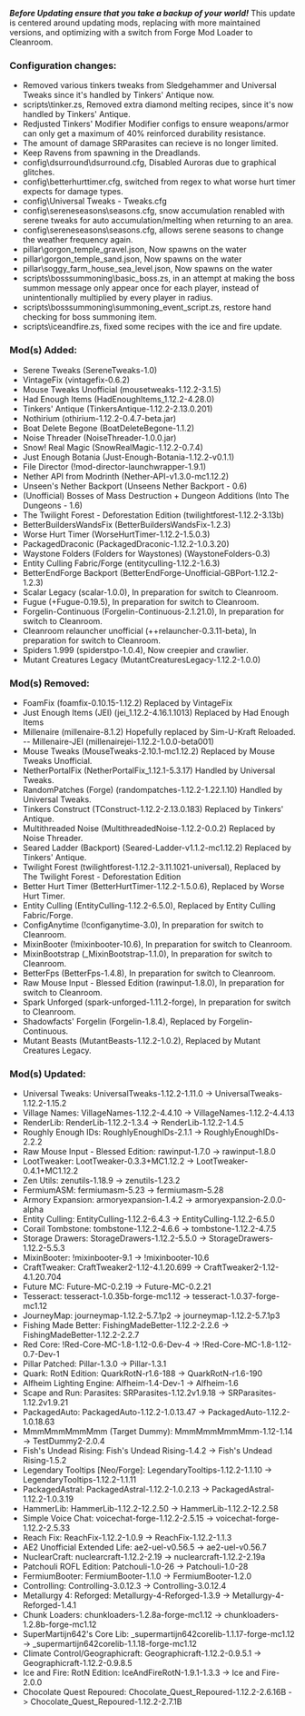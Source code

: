 ***Before Updating ensure that you take a backup of your world!***
This update is centered around updating mods, replacing with more maintained versions, and optimizing with a switch from Forge Mod Loader to Cleanroom.

### **__Configuration changes:__**
- Removed various tinkers tweaks from Sledgehammer and Universal Tweaks since it's handled by Tinkers' Antique now.
- scripts\tinker.zs, Removed extra diamond melting recipes, since it's now handled by Tinkers' Antique.
- Redjusted Tinkers' Modifier Modifier configs to ensure weapons/armor can only get a maximum of 40% reinforced durability resistance.
- The amount of damage SRParasites can recieve is no longer limited.
- Keep Ravens from spawning in the Dreadlands.
- config\dsurround\dsurround.cfg, Disabled Auroras due to graphical glitches.
- config\betterhurttimer.cfg, switched from regex to what worse hurt timer expects for damage types. 
- config\Universal Tweaks - Tweaks.cfg
- config\sereneseasons\seasons.cfg, snow accumulation renabled with serene tweaks for auto accumulation/melting when returning to an area.
- config\sereneseasons\seasons.cfg, allows serene seasons to change the weather frequency again.
- pillar\gorgon_temple_gravel.json, Now spawns on the water
- pillar\gorgon_temple_sand.json, Now spawns on the water
- pillar\soggy_farm_house_sea_level.json, Now spawns on the water
- scripts\bosssummoning\basic_boss.zs, in an attempt at making the boss summon message only appear once for each player, instead of unintentionally multiplied by every player in radius.
- scripts\bosssummoning\summoning_event_script.zs, restore hand checking for boss summoning item.
- scripts\iceandfire.zs, fixed some recipes with the ice and fire update.

### **__Mod(s) Added:__**
- Serene Tweaks (SereneTweaks-1.0)
- VintageFix (vintagefix-0.6.2)
- Mouse Tweaks Unofficial (mousetweaks-1.12.2-3.1.5)
- Had Enough Items (HadEnoughItems_1.12.2-4.28.0)
- Tinkers' Antique (TinkersAntique-1.12.2-2.13.0.201)
- Nothirium (othirium-1.12.2-0.4.7-beta.jar)
- Boat Delete Begone (BoatDeleteBegone-1.1.2)
- Noise Threader (NoiseThreader-1.0.0.jar)
- Snow! Real Magic (SnowRealMagic-1.12.2-0.7.4)
- Just Enough Botania (Just-Enough-Botania-1.12.2-v0.1.1)
- File Director (!mod-director-launchwrapper-1.9.1)
- Nether API from Modrinth (Nether-API-v1.3.0-mc1.12.2)
- Unseen's Nether Backport (Unseens Nether Backport - 0.6)
- (Unofficial) Bosses of Mass Destruction + Dungeon Additions (Into The Dungeons - 1.6)
- The Twilight Forest - Deforestation Edition (twilightforest-1.12.2-3.13b)
- BetterBuildersWandsFix (BetterBuildersWandsFix-1.2.3)
- Worse Hurt Timer (WorseHurtTimer-1.12.2-1.5.0.3)
- PackagedDraconic (PackagedDraconic-1.12.2-1.0.3.20)
- Waystone Folders (Folders for Waystones) (WaystoneFolders-0.3)
- Entity Culling Fabric/Forge (entityculling-1.12.2-1.6.3)
- BetterEndForge Backport (BetterEndForge-Unofficial-GBPort-1.12.2-1.2.3)
- Scalar Legacy (scalar-1.0.0), In preparation for switch to Cleanroom.
- Fugue (+Fugue-0.19.5), In preparation for switch to Cleanroom.
- Forgelin-Continuous (Forgelin-Continuous-2.1.21.0), In preparation for switch to Cleanroom.
- Cleanroom relauncher unofficial (++relauncher-0.3.11-beta), In preparation for switch to Cleanroom.
- Spiders 1.999 (spiderstpo-1.0.4), Now creepier and crawlier.
- Mutant Creatures Legacy (MutantCreaturesLegacy-1.12.2-1.0.0)

### **__Mod(s) Removed:__**
- FoamFix (foamfix-0.10.15-1.12.2) Replaced by VintageFix
- Just Enough Items (JEI) (jei_1.12.2-4.16.1.1013) Replaced by Had Enough Items
- Millenaire (millenaire-8.1.2) Hopefully replaced by Sim-U-Kraft Reloaded.
-- Millenaire-JEI (millenairejei-1.12.2-1.0.0-beta001)
- Mouse Tweaks (MouseTweaks-2.10.1-mc1.12.2) Replaced by Mouse Tweaks Unofficial.
- NetherPortalFix (NetherPortalFix_1.12.1-5.3.17) Handled by Universal Tweaks.
- RandomPatches (Forge) (randompatches-1.12.2-1.22.1.10) Handled by Universal Tweaks.
- Tinkers Construct (TConstruct-1.12.2-2.13.0.183) Replaced by Tinkers' Antique.
- Multithreaded Noise (MultithreadedNoise-1.12.2-0.0.2) Replaced by Noise Threader.
- Seared Ladder (Backport) (Seared-Ladder-v1.1.2-mc1.12.2) Replaced by Tinkers' Antique.
- Twilight Forest (twilightforest-1.12.2-3.11.1021-universal), Replaced by The Twilight Forest - Deforestation Edition
- Better Hurt Timer (BetterHurtTimer-1.12.2-1.5.0.6), Replaced by Worse Hurt Timer.
- Entity Culling (EntityCulling-1.12.2-6.5.0), Replaced by Entity Culling Fabric/Forge.
- ConfigAnytime (!configanytime-3.0), In preparation for switch to Cleanroom.
- MixinBooter (!mixinbooter-10.6), In preparation for switch to Cleanroom.
- MixinBootstrap (_MixinBootstrap-1.1.0), In preparation for switch to Cleanroom.
- BetterFps (BetterFps-1.4.8), In preparation for switch to Cleanroom.
- Raw Mouse Input - Blessed Edition (rawinput-1.8.0), In preparation for switch to Cleanroom.
- Spark Unforged (spark-unforged-1.11.2-forge), In preparation for switch to Cleanroom.
- Shadowfacts' Forgelin (Forgelin-1.8.4), Replaced by Forgelin-Continuous.
- Mutant Beasts (MutantBeasts-1.12.2-1.0.2), Replaced by Mutant Creatures Legacy.

### **__Mod(s) Updated:__**
- Universal Tweaks: UniversalTweaks-1.12.2-1.11.0 -> UniversalTweaks-1.12.2-1.15.2
- Village Names: VillageNames-1.12.2-4.4.10 -> VillageNames-1.12.2-4.4.13
- RenderLib: RenderLib-1.12.2-1.3.4 -> RenderLib-1.12.2-1.4.5
- Roughly Enough IDs: RoughlyEnoughIDs-2.1.1 -> RoughlyEnoughIDs-2.2.2
- Raw Mouse Input - Blessed Edition: rawinput-1.7.0 -> rawinput-1.8.0
- LootTweaker: LootTweaker-0.3.3+MC1.12.2 -> LootTweaker-0.4.1+MC1.12.2
- Zen Utils: zenutils-1.18.9 -> zenutils-1.23.2
- FermiumASM: fermiumasm-5.23 -> fermiumasm-5.28
- Armory Expansion: armoryexpansion-1.4.2 -> armoryexpansion-2.0.0-alpha
- Entity Culling: EntityCulling-1.12.2-6.4.3 -> EntityCulling-1.12.2-6.5.0
- Corail Tombstone: tombstone-1.12.2-4.6.6 -> tombstone-1.12.2-4.7.5
- Storage Drawers: StorageDrawers-1.12.2-5.5.0 -> StorageDrawers-1.12.2-5.5.3
- MixinBooter: !mixinbooter-9.1 -> !mixinbooter-10.6
- CraftTweaker: CraftTweaker2-1.12-4.1.20.699 -> CraftTweaker2-1.12-4.1.20.704
- Future MC: Future-MC-0.2.19 -> Future-MC-0.2.21
- Tesseract: tesseract-1.0.35b-forge-mc1.12 -> tesseract-1.0.37-forge-mc1.12
- JourneyMap: journeymap-1.12.2-5.7.1p2 -> journeymap-1.12.2-5.7.1p3
- Fishing Made Better: FishingMadeBetter-1.12.2-2.2.6 -> FishingMadeBetter-1.12.2-2.2.7
- Red Core: !Red-Core-MC-1.8-1.12-0.6-Dev-4 -> !Red-Core-MC-1.8-1.12-0.7-Dev-1
- Pillar Patched: Pillar-1.3.0 -> Pillar-1.3.1
- Quark: RotN Edition: QuarkRotN-r1.6-188 -> QuarkRotN-r1.6-190
- Alfheim Lighting Engine: Alfheim-1.4-Dev-1 -> Alfheim-1.6
- Scape and Run: Parasites: SRParasites-1.12.2v1.9.18 -> SRParasites-1.12.2v1.9.21
- PackagedAuto: PackagedAuto-1.12.2-1.0.13.47 -> PackagedAuto-1.12.2-1.0.18.63
- MmmMmmMmmMmm (Target Dummy): MmmMmmMmmMmm-1.12-1.14 -> TestDummy2-2.0.4
- Fish's Undead Rising: Fish's Undead Rising-1.4.2 -> Fish's Undead Rising-1.5.2
- Legendary Tooltips [Neo/Forge]: LegendaryTooltips-1.12.2-1.1.10 -> LegendaryTooltips-1.12.2-1.1.11
- PackagedAstral: PackagedAstral-1.12.2-1.0.2.13 -> PackagedAstral-1.12.2-1.0.3.19
- HammerLib: HammerLib-1.12.2-12.2.50 -> HammerLib-1.12.2-12.2.58
- Simple Voice Chat: voicechat-forge-1.12.2-2.5.15 -> voicechat-forge-1.12.2-2.5.33
- Reach Fix: ReachFix-1.12.2-1.0.9 -> ReachFix-1.12.2-1.1.3
- AE2 Unofficial Extended Life: ae2-uel-v0.56.5 -> ae2-uel-v0.56.7
- NuclearCraft: nuclearcraft-1.12.2-2.19 -> nuclearcraft-1.12.2-2.19a
- Patchouli ROFL Edition: Patchouli-1.0-26 -> Patchouli-1.0-28
- FermiumBooter: FermiumBooter-1.1.0 -> FermiumBooter-1.2.0
- Controlling: Controlling-3.0.12.3 -> Controlling-3.0.12.4
- Metallurgy 4: Reforged: Metallurgy-4-Reforged-1.3.9 -> Metallurgy-4-Reforged-1.4.1
- Chunk Loaders: chunkloaders-1.2.8a-forge-mc1.12 -> chunkloaders-1.2.8b-forge-mc1.12
- SuperMartijn642's Core Lib: _supermartijn642corelib-1.1.17-forge-mc1.12 -> _supermartijn642corelib-1.1.18-forge-mc1.12
- Climate Control/Geographicraft: Geographicraft-1.12.2-0.9.5.1 -> Geographicraft-1.12.2-0.9.8.5
- Ice and Fire: RotN Edition: IceAndFireRotN-1.9.1-1.3.3 -> Ice and Fire-2.0.0
- Chocolate Quest Repoured: Chocolate_Quest_Repoured-1.12.2-2.6.16B -> Chocolate_Quest_Repoured-1.12.2-2.7.1B
